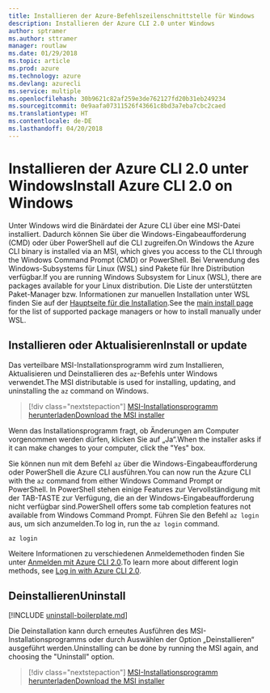 ```yaml
---
title: Installieren der Azure-Befehlszeilenschnittstelle für Windows
description: Installieren der Azure CLI 2.0 unter Windows
author: sptramer
ms.author: sttramer
manager: routlaw
ms.date: 01/29/2018
ms.topic: article
ms.prod: azure
ms.technology: azure
ms.devlang: azurecli
ms.service: multiple
ms.openlocfilehash: 30b9621c82af259e3de762127fd20b31eb249234
ms.sourcegitcommit: 0e9aafa07311526f43661c8bd3a7eba7cbc2caed
ms.translationtype: HT
ms.contentlocale: de-DE
ms.lasthandoff: 04/20/2018
---
```

# <a name="install-azure-cli-20-on-windows"></a><span data-ttu-id="731e8-103">Installieren der Azure CLI 2.0 unter Windows</span><span class="sxs-lookup"><span data-stu-id="731e8-103">Install Azure CLI 2.0 on Windows</span></span>

<span data-ttu-id="731e8-104">Unter Windows wird die Binärdatei der Azure CLI über eine MSI-Datei installiert. Dadurch können Sie über die Windows-Eingabeaufforderung (CMD) oder über PowerShell auf die CLI zugreifen.</span><span class="sxs-lookup"><span data-stu-id="731e8-104">On Windows the Azure CLI binary is installed via an MSI, which gives you access to the CLI through the Windows Command Prompt (CMD) or PowerShell.</span></span>
<span data-ttu-id="731e8-105">Bei Verwendung des Windows-Subsystems für Linux (WSL) sind Pakete für Ihre Distribution verfügbar.</span><span class="sxs-lookup"><span data-stu-id="731e8-105">If you are running Windows Subsystem for Linux (WSL), there are packages available for your Linux distribution.</span></span> <span data-ttu-id="731e8-106">Die Liste der unterstützten Paket-Manager bzw. Informationen zur manuellen Installation unter WSL finden Sie auf der [Hauptseite für die Installation](install-azure-cli.md).</span><span class="sxs-lookup"><span data-stu-id="731e8-106">See the [main install page](install-azure-cli.md) for the list of supported package managers or how to install manually under WSL.</span></span>

## <a name="install-or-update"></a><span data-ttu-id="731e8-107">Installieren oder Aktualisieren</span><span class="sxs-lookup"><span data-stu-id="731e8-107">Install or update</span></span>

<span data-ttu-id="731e8-108">Das verteilbare MSI-Installationsprogramm wird zum Installieren, Aktualisieren und Deinstallieren des `az`-Befehls unter Windows verwendet.</span><span class="sxs-lookup"><span data-stu-id="731e8-108">The MSI distributable is used for installing, updating, and uninstalling the `az` command on Windows.</span></span>

> [!div class="nextstepaction"]
> [<span data-ttu-id="731e8-109">MSI-Installationsprogramm herunterladen</span><span class="sxs-lookup"><span data-stu-id="731e8-109">Download the MSI installer</span></span>](https://aka.ms/installazurecliwindows)

<span data-ttu-id="731e8-110">Wenn das Installationsprogramm fragt, ob Änderungen am Computer vorgenommen werden dürfen, klicken Sie auf „Ja“.</span><span class="sxs-lookup"><span data-stu-id="731e8-110">When the installer asks if it can make changes to your computer, click the "Yes" box.</span></span>

<span data-ttu-id="731e8-111">Sie können nun mit dem Befehl `az` über die Windows-Eingabeaufforderung oder PowerShell die Azure CLI ausführen.</span><span class="sxs-lookup"><span data-stu-id="731e8-111">You can now run the Azure CLI with the `az` command from either Windows Command Prompt or PowerShell.</span></span> <span data-ttu-id="731e8-112">In PowerShell stehen einige Features zur Vervollständigung mit der TAB-TASTE zur Verfügung, die an der Windows-Eingabeaufforderung nicht verfügbar sind.</span><span class="sxs-lookup"><span data-stu-id="731e8-112">PowerShell offers some tab completion features not available from Windows Command Prompt.</span></span> <span data-ttu-id="731e8-113">Führen Sie den Befehl `az login` aus, um sich anzumelden.</span><span class="sxs-lookup"><span data-stu-id="731e8-113">To log in, run the `az login` command.</span></span>

```azurecli
az login
```

<span data-ttu-id="731e8-114">Weitere Informationen zu verschiedenen Anmeldemethoden finden Sie unter [Anmelden mit Azure CLI 2.0](authenticate-azure-cli.md).</span><span class="sxs-lookup"><span data-stu-id="731e8-114">To learn more about different login methods, see [Log in with Azure CLI 2.0](authenticate-azure-cli.md).</span></span>

## <a name="uninstall"></a><span data-ttu-id="731e8-115">Deinstallieren</span><span class="sxs-lookup"><span data-stu-id="731e8-115">Uninstall</span></span>

[!INCLUDE [uninstall-boilerplate.md](includes/uninstall-boilerplate.md)]

<span data-ttu-id="731e8-116">Die Deinstallation kann durch erneutes Ausführen des MSI-Installationsprogramms oder durch Auswählen der Option „Deinstallieren“ ausgeführt werden.</span><span class="sxs-lookup"><span data-stu-id="731e8-116">Uninstalling can be done by running the MSI again, and choosing the "Uninstall" option.</span></span>

> [!div class="nextstepaction"]
> [<span data-ttu-id="731e8-117">MSI-Installationsprogramm herunterladen</span><span class="sxs-lookup"><span data-stu-id="731e8-117">Download the MSI installer</span></span>](https://aka.ms/installazurecliwindows)
